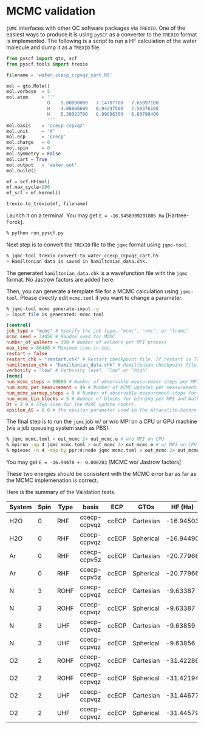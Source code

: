 # MCMC validation

`jQMC` interfaces with other QC software packages via `TREXIO`. One of the easiest ways to produce it is using `pySCF` as a converter to the `TREXIO` format is implemented. The following is a script to run a HF calculation of the water molecule and dump it as a `TREXIO` file.

```python:run_pyscf.py
from pyscf import gto, scf
from pyscf.tools import trexio

filename = 'water_ccecp_ccpvqz_cart.h5'

mol = gto.Mole()
mol.verbose  = 5
mol.atom     = '''
               O    5.00000000   7.14707700   7.65097100
               H    4.06806600   6.94297500   7.56376100
               H    5.38023700   6.89696300   6.80798400
               '''
mol.basis    = 'ccecp-ccpvqz'
mol.unit     = 'A'
mol.ecp      = 'ccecp'
mol.charge   = 0
mol.spin     = 0
mol.symmetry = False
mol.cart = True
mol.output   = 'water.out'
mol.build()

mf = scf.HF(mol)
mf.max_cycle=200
mf_scf = mf.kernel()

trexio.to_trexio(mf, filename)

```

Launch it on a terminal. You may get `E = -16.9450309201805 Ha` [Hartree-Forck].

```bash
% python run_pyscf.py
```

Next step is to convert the `TREXIO` file to the `jqmc` format using `jqmc-tool`

```bash
% jqmc-tool trexio convert-to water_ccecp_ccpvqz_cart.h5
> Hamiltonian data is saved in hamiltonian_data.chk.
```

The generated `hamiltonian_data.chk` is a wavefunction file with the `jqmc` format. No Jastrow factors are added here.

Then, you can generate a template file for a MCMC calculation using `jqmc-tool`. Please directly edit `mcmc.toml` if you want to change a parameter.

```bash
% jqmc-tool mcmc generate-input -g
> Input file is generated: mcmc.toml
```


```toml:mcmc.toml
[control]
job_type = "mcmc" # Specify the job type. "mcmc", "vmc", or "lrdmc"
mcmc_seed = 34456 # Random seed for MCMC
number_of_walkers = 300 # Number of walkers per MPI process
max_time = 86400 # Maximum time in sec.
restart = false
restart_chk = "restart.chk" # Restart checkpoint file. If restart is True, this file is used.
hamiltonian_chk = "hamiltonian_data.chk" # Hamiltonian checkpoint file. If restart is False, this file is used.
verbosity = "low" # Verbosity level. "low" or "high"
[mcmc]
num_mcmc_steps = 90000 # Number of observable measurement steps per MPI and Walker. Every local energy and other observeables are measured num_mcmc_steps times in total. The total number of measurements is num_mcmc_steps * mpi_size * number_of_walkers.
num_mcmc_per_measurement = 40 # Number of MCMC updates per measurement. Every local energy and other observeables are measured every this steps.
num_mcmc_warmup_steps = 0 # Number of observable measurement steps for warmup (i.e., discarged).
num_mcmc_bin_blocks = 5 # Number of blocks for binning per MPI and Walker. i.e., the total number of binned blocks is num_mcmc_bin_blocks * mpi_size * number_of_walkers.
Dt = 2.0 # Step size for the MCMC update (bohr).
epsilon_AS = 0.0 # the epsilon parameter used in the Attacalite-Sandro regulatization method.
```

The final step is to run the `jqmc` job w/ or w/o MPI on a CPU or GPU machine (via a job queueing system such as PBS).

```bash
% jqmc mcmc.toml > out_mcmc 2> out_mcmc.e # w/o MPI on CPU
% mpirun -np 4 jqmc mcmc.toml > out_mcmc 2> out_mcmc.e # w/ MPI on CPU
% mpiexec -n 4 -map-by ppr:4:node jqmc mcmc.toml > out_mcmc 2> out_mcmc.e # w/ MPI on GPU, depending the queueing system.
```

You may get `E = -16.94478 +- 0.000203` [MCMC wo/ Jastrow factors]

These two energies should be consistent with the MCMC error bar as far as the MCMC implemenation is correct.

Here is the summary of the Validation tests.

| System  | Spin     |  Type    |   basis        |  ECP    |GTOs           |  HF (Ha)      | MCMC (Ha)     |
|---------|----------|----------|----------------|---------|---------------|---------------|---------------|
| H2O     | 0        | RHF      | ccecp-ccpvqz   |  ccECP  | Cartesian     | -16.94503     | -16.94487(28) |
| H2O     | 0        | RHF      | ccecp-ccpvqz   |  ccECP  | Spherical     | -16.94490     | -16.94482(28) |
| Ar      | 0        | RHF      | ccecp-ccpv5z   |  ccECP  | Cartesian     | -20.77966     | -20.77960(22) |
| Ar      | 0        | RHF      | ccecp-ccpv5z   |  ccECP  | Spherical     | -20.77966     | -20.77960(22) |
| N       | 3        | ROHF     | ccecp-ccpvqz   |  ccECP  | Cartesian     |  -9.63387     |  -9.63371(28) |
| N       | 3        | ROHF     | ccecp-ccpvqz   |  ccECP  | Spherical     |  -9.63387     |  -9.63350(28) |
| N       | 3        | UHF      | ccecp-ccpvqz   |  ccECP  | Cartesian     |  -9.63859     |  -9.63815(27) |
| N       | 3        | UHF      | ccecp-ccpvqz   |  ccECP  | Spherical     |  -9.63856     |  -9.63835(28) |
| O2      | 2        | ROHF     | ccecp-ccpvqz   |  ccECP  | Cartesian     | -31.42286     | -31.42254(19) |
| O2      | 2        | ROHF     | ccecp-ccpvqz   |  ccECP  | Spherical     | -31.42194     | -31.42177(18) |
| O2      | 2        | UHF      | ccecp-ccpvqz   |  ccECP  | Cartesian     | -31.44677     | -31.44668(18) |
| O2      | 2        | UHF      | ccecp-ccpvqz   |  ccECP  | Spherical     | -31.44579     | -31.44589(18) |

